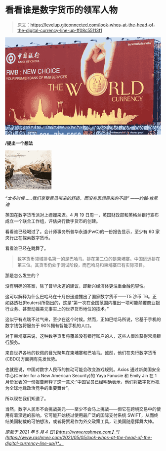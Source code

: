 # 看看谁是数字货币的领军人物

> 原文：<https://levelup.gitconnected.com/look-whos-at-the-head-of-the-digital-currency-line-up-ff08c55113f1>

![](img/be88a874055a6a1e029237729b74fd6f.png)

**/提出一个想法**

![](img/c75e91e34a4fe3ddf61b56998ef3d551.png)

*“太多时候……我们享受意见带来的舒适，而没有思想带来的不适”
——约翰·肯尼迪*

英国在数字货币派对上姗姗来迟。4 月 19 日周一，英国财政部和英格兰银行宣布成立一个联合工作组，评估央行数字货币的创建。

看看谁已经喝过了。会计师事务所普华永道(PwC)的一份报告显示，至少有 60 家央行正在探索数字货币。

看看谁已经在跳舞了。

> 数字货币领域排名第一的是巴哈马。排在第二位的是柬埔寨。中国远远排在第三位。其货币仍处于测试阶段，而巴哈马和柬埔寨已有实际项目。

那是怎么发生的？

没有明确的答案，除了普华永道的建议，即新兴经济体更注重金融包容性。

这可以解释为什么巴哈马在十月份迅速推出了国家数字货币——T5 沙币 T6。正如路透社(Reuters)所指出的，这是“第一次在全国范围内推出一项可能颠覆商业银行业务、甚至动摇美元事实上的世界货币地位的技术。”

这似乎有点喘不过气来，至少在这个时候。然而，正如巴哈马所说，它基于手机的数字钱包将服务于 90%拥有智能手机的人口。

对于柬埔寨来说，这种数字货币将覆盖没有银行账户的人，这些人很难获得常规银行服务。

来自世界各地的钦佩的目光聚焦在柬埔寨和巴哈马。诚然，他们在央行数字货币(CBDC)方面拥有先发优势。

也就是说，中国对数字人民币的推动可能会改变游戏规则。Axios 通过新美国安全中心(Center for a New American Security)的 Yaya Fanusie 和 Emily Jin 在 1 月份发表的一份报告解释了这一意义:“中国官员已经明确表示，他们将数字货币视为全球地缘政治竞争的重要舞台”。

所以现在我们知道了。

当然，数字人民币不会挑战美元——至少不会马上挑战——但它在跨境交易中的使用有着深远的影响。它可能开始绕过使用最广泛的国际支付系统 SWIFT，从而终结美国制裁的可怕想法，或者将贸易作为外交政策工具，让美国随意挥舞大棒。

*原载于 2021 年 5 月 4 日*[*【https://www.rashmee.com】*](https://www.rashmee.com/2021/05/05/look-whos-at-the-head-of-the-digital-currency-line-up/)*。*
